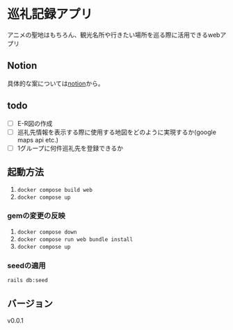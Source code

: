 # 巡礼記録アプリ

アニメの聖地はもちろん、観光名所や行きたい場所を巡る際に活用できるwebアプリ

## Notion

具体的な案については[notion](https://crimson-gander-f25.notion.site/4112fcba63994ab39b3efaa943ca9da5)から。

## todo

- [ ] E-R図の作成
- [ ] 巡礼先情報を表示する際に使用する地図をどのように実現するか(google maps api etc.)
- [ ] 1グループに何件巡礼先を登録できるか

## 起動方法

1. `docker compose build web`
2. `docker compose up`

### gemの変更の反映

1. `docker compose down`
2. `docker compose run web bundle install`
3. `docker compose up`

### seedの適用

`rails db:seed`

## バージョン

v0.0.1
